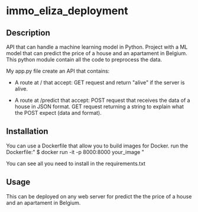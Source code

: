 # immo_eliza_deployment

## Description 
API that can handle a machine learning model in Python.
Project with a  ML model that can predict the price of a house and an apartament in Belgium. 
This python module contain all the code to preprocess the data.


My app.py file create an API that contains:

- A route at / that accept:
  GET request and return "alive" if the server is alive.

- A route at /predict that accept:
  POST request that receives the data of a house in JSON format.
  GET request returning a string to explain what the POST expect (data and format).


## Installation
You can use a Dockerfile that allow you to build images for Docker.
run the Dockerfile:" $ docker run -it -p 8000:8000 your_image "

You can see all you need to install in the requirements.txt


## Usage
This can be deployed on any web server for predict the the price of a house and an apartament in Belgium. 
